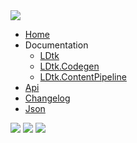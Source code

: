 <img src="/favicon.png" />

-   [Home](/)
-   Documentation
    -   [LDtk](/Documentation/)
    -   [LDtk.Codegen](/Documentation/codegen.md)
    -   [LDtk.ContentPipeline](/Documentation/content.md)
-   [Api](/Api/)
-   [Changelog](/Changelog)
-   [Json](https://ldtk.io/json/#ldtk-ProjectJson)

<div class="icon-navbar">
    <a href="https://ldtk.io"><img src="/images/ldtk.png" /></a>
    <a href="https://github.com/IrishBruse/LDtkMonogame"><img src="/images/github.svg" /></a>
    <a href="https://discord.gg/ZzV7tmqvtH"><img src="/images/discord.svg" /></a>
</div>
